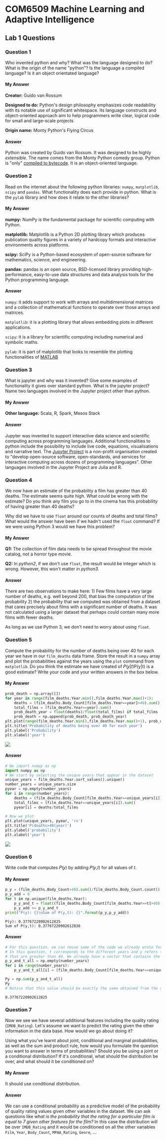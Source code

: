 # COM6509 Machine Learning and Adaptive Intelligence

## Lab 1 Questions

### Question 1

Who invented python and why? What was the language designed to do? What is the origin of the name "python"? Is the language a compiled language? Is it an object orientated language?

#### My Answer

**Creator:** Guido van Rossum

**Designed to do:** Python's design philosophy emphasizes code readability with its notable use of significant whitespace. Its language constructs and object-oriented approach aim to help programmers write clear, logical code for small and large-scale projects

**Origin name:** Monty Python's Flying Circus

#### Answer

Python was created by Guido van Rossum. It was designed to be highly *extensible*. The name comes from the Monty Python comedy group. Python is "only" [compiled to bytecode](https://stackoverflow.com/questions/6889747/is-python-interpreted-or-compiled-or-both). It is an object-oriented language.



### Question 2

Read on the internet about the following python libraries: `numpy`, `matplotlib`, `scipy` and `pandas`. What functionality does each provide in python. What is the `pylab` library and how does it relate to the other libraries?

#### My Answer

**numpy:** NumPy is the fundamental package for scientific computing with Python.

**matplotlib:** Matplotlib is a Python 2D plotting library which produces publication quality figures in a variety of hardcopy formats and interactive environments across platforms.

**scipy:** SciPy is a Python-based ecosystem of open-source software for mathematics, science, and engineering.

**pandas:** pandas is an open source, BSD-licensed library providing high-performance, easy-to-use data structures and data analysis tools for the Python programming language.

#### Answer

`numpy`: it adds support to work with arrays and multidimensional matrices and a collection of mathematical functions to operate over those arrays and matrices.

`matplotlib`: it is a plotting library that allows embedding plots in different applications.

`scipy`: it is a library for scientific computing including numerical and symbolic maths.

`pylab`: it is part of matplotlib that looks to resemble the plotting functionalities of [MATLAB](https://en.wikipedia.org/wiki/MATLAB)

### Question 3

What is jupyter and why was it invented? Give some examples of functionality it gives over standard python. What is the jupyter project? Name two languages involved in the Jupyter project other than python.

#### My Answer

**Other language:** Scala, R, Spark, Mesos Stack

#### Answer

Jupyter was invented to support interactive data science and scientific computing across programming languages. Additional functionalities to python include the possibility to include live code, equations, visualisations and narrative text. The [Jupyter Project](https://en.wikipedia.org/wiki/Project_Jupyter) is a non-profit organisation created to "develop open-source software, open-standards, and services for interactive computing across dozens of programming languages". Other languages involved in the Jupyter Project are Julia and R.

### Question 4

We now have an estimate of the probability a film has greater than 40 deaths. The estimate seems quite high. What could be wrong with the estimate? Do you think any film you go to in the cinema has this probability of having greater than 40 deaths?

Why did we have to use `float` around our counts of deaths and total films? What would the answer have been if we hadn't used the `float` command? If we were using Python 3 would we have this problem?

#### My Answer

**Q1:** The collection of film data needs to be spread throughout the movie catalog, not a horror type movie.

**Q2:** In *python2*, if we don't use `float`, the result would be integer which is wrong. However, this won't matter in *python3*.

#### Answer

There are two observations to make here: 1) Few films have a very large number of deaths, e.g. well beyond 200, that bias the computation of the probability 2) the probability that we computed was obtained from a dataset that cares precisely about films with a significant number of deaths. It was not calculated using a larger dataset that perhaps could contain many more films with fewer deaths.

As long as we use Python 3, we don't need to worry about using `float`.

### Question 5

Compute the probability for the number of deaths being over 40 for each year we have in our `film_deaths` data frame. Store the result in a `numpy` array and plot the probabilities against the years using the `plot` command from `matplotlib`. Do you think the estimate we have created of 𝑃(𝑦|𝑡)P(y|t) is a good estimate? Write your code and your written answers in the box below.

#### My Answer

```python
prob_death = np.array([])
for year in range(film_deaths.Year.min(),film_deaths.Year.max()+1):
    deaths = (film_deaths.Body_Count[film_deaths.Year==year]>40).sum()
    total_films = (film_deaths.Year==year).sum()
    prob_death_year = float(deaths)/float(total_films) if total_films != 0 else 0
    prob_death = np.append(prob_death, prob_death_year)
plt.plot(range(film_deaths.Year.min(),film_deaths.Year.max()+1), prob_death, 'b.')
plt.title('Probability of deaths being over 40 for each year')
plt.ylabel('Probability')
plt.xlabel('year')
```

![](https://tva1.sinaimg.cn/large/006y8mN6gy1g7reyj0zooj30as07qdg9.jpg)

#### Answer

```python
# We import numpy as np
import numpy as np
# We start by selecting the unique years that appear in the dataset
unique_years = film_deaths.Year.sort_values().unique()
number_years = unique_years.size
pyear = np.empty(number_years)
for i in range(number_years):   
    deaths = (film_deaths.Body_Count[film_deaths.Year==unique_years[i]]>40).sum()
    total_films = (film_deaths.Year==unique_years[i]).sum()
    pyear[i] = deaths/total_films
    
# Now we plot
plt.plot(unique_years, pyear, 'rx')
plt.title('P(deaths>40|year)')
plt.ylabel('probability')
plt.xlabel('year')
```

![](https://tva1.sinaimg.cn/large/006y8mN6gy1g7rez42dadj30at07q3yw.jpg)

### Question 6

Write code that computes 𝑃(𝑦) by adding 𝑃(𝑦,𝑡) for all values of 𝑡.

#### My Answer

```python
p_y = (film_deaths.Body_Count>40).sum()/film_deaths.Body_Count.count()
p_y_add = 0
for t in np.unique(film_deaths.Year): 
    p_y_and_t = float((film_deaths.Body_Count[film_deaths.Year==t]>40).sum())/float(film_deaths.Body_Count.count())
    p_y_add += p_y_and_t
print("P(y): {}\nSum of P(y,t): {}".format(p_y,p_y_add))
```

```
P(y): 0.37767220902612825
Sum of P(y,t): 0.37767220902612836
```

#### Answer

```python
# For this question, we can reuse some of the code we already wrote for Question 5.  
# In this question, t corresponds to the different years and y refers to the number of deaths 
# that are greater than 40. We already have a vector that contains the unique years (unique_years)
p_y_and_t_all = np.empty(number_years)
for i in range(number_years):
    p_y_and_t_all[i] = (film_deaths.Body_Count[film_deaths.Year==unique_years[i]]>40).sum()/film_deaths.Body_Count.count()

Py = np.sum(p_y_and_t_all)
Py
# Notice that this value should be exactly the same obtained from the code appearing before Question 4
```

```
0.37767220902612825
```

### Question 7

Now we see we have several additional features including the quality rating (`IMDB_Rating`). Let's assume we want to predict the rating given the other information in the data base. How would we go about doing it?

Using what you've learnt about joint, conditional and marginal probabilities, as well as the sum and product rule, how would you formulate the question you want to answer in terms of probabilities? Should you be using a joint or a conditional distribution? If it's conditional, what should the distribution be over, and what should it be conditioned on?

#### My Answer

It should use conditional distribution.

#### Answer

We can use a conditional probability as a predictive model of the probability of quality rating values given other variables in the dataset. We can ask questions like *what is the probability that the rating for a particular film is equal to 7 given other features for the film?* In this case the distribution will be over `IMDB_Rating` and it would be conditioned on all the other variables `Film`, `Year`, `Body_Count`, `MPAA_Rating`, `Genre`, ...